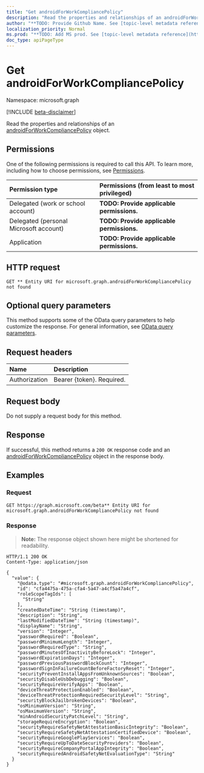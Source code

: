 ```yaml
---
title: "Get androidForWorkCompliancePolicy"
description: "Read the properties and relationships of an androidForWorkCompliancePolicy object."
author: "**TODO: Provide Github Name. See [topic-level metadata reference](https://msgo.azurewebsites.net/add/document/guidelines/metadata.html#topic-level-metadata)**"
localization_priority: Normal
ms.prod: "**TODO: Add MS prod. See [topic-level metadata reference](https://msgo.azurewebsites.net/add/document/guidelines/metadata.html#topic-level-metadata)**"
doc_type: apiPageType
---
```


# Get androidForWorkCompliancePolicy
Namespace: microsoft.graph

[!INCLUDE [beta-disclaimer](../../includes/beta-disclaimer.md)]

Read the properties and relationships of an [androidForWorkCompliancePolicy](../resources/androidforworkcompliancepolicy.md) object.

## Permissions
One of the following permissions is required to call this API. To learn more, including how to choose permissions, see [Permissions](/graph/permissions-reference).

|Permission type|Permissions (from least to most privileged)|
|:---|:---|
|Delegated (work or school account)|**TODO: Provide applicable permissions.**|
|Delegated (personal Microsoft account)|**TODO: Provide applicable permissions.**|
|Application|**TODO: Provide applicable permissions.**|

## HTTP request

<!-- {
  "blockType": "ignored"
}
-->
``` http
GET ** Entity URI for microsoft.graph.androidForWorkCompliancePolicy not found
```

## Optional query parameters
This method supports some of the OData query parameters to help customize the response. For general information, see [OData query parameters](/graph/query-parameters).

## Request headers
|Name|Description|
|:---|:---|
|Authorization|Bearer {token}. Required.|

## Request body
Do not supply a request body for this method.

## Response

If successful, this method returns a `200 OK` response code and an [androidForWorkCompliancePolicy](../resources/androidforworkcompliancepolicy.md) object in the response body.

## Examples

### Request
<!-- {
  "blockType": "request",
  "name": "get_androidforworkcompliancepolicy"
}
-->
``` http
GET https://graph.microsoft.com/beta** Entity URI for microsoft.graph.androidForWorkCompliancePolicy not found
```


### Response
>**Note:** The response object shown here might be shortened for readability.
<!-- {
  "blockType": "response",
  "truncated": true,
  "@odata.type": "microsoft.graph.androidForWorkCompliancePolicy"
}
-->
``` http
HTTP/1.1 200 OK
Content-Type: application/json

{
  "value": {
    "@odata.type": "#microsoft.graph.androidForWorkCompliancePolicy",
    "id": "cfa4475a-475a-cfa4-5a47-a4cf5a47a4cf",
    "roleScopeTagIds": [
      "String"
    ],
    "createdDateTime": "String (timestamp)",
    "description": "String",
    "lastModifiedDateTime": "String (timestamp)",
    "displayName": "String",
    "version": "Integer",
    "passwordRequired": "Boolean",
    "passwordMinimumLength": "Integer",
    "passwordRequiredType": "String",
    "passwordMinutesOfInactivityBeforeLock": "Integer",
    "passwordExpirationDays": "Integer",
    "passwordPreviousPasswordBlockCount": "Integer",
    "passwordSignInFailureCountBeforeFactoryReset": "Integer",
    "securityPreventInstallAppsFromUnknownSources": "Boolean",
    "securityDisableUsbDebugging": "Boolean",
    "securityRequireVerifyApps": "Boolean",
    "deviceThreatProtectionEnabled": "Boolean",
    "deviceThreatProtectionRequiredSecurityLevel": "String",
    "securityBlockJailbrokenDevices": "Boolean",
    "osMinimumVersion": "String",
    "osMaximumVersion": "String",
    "minAndroidSecurityPatchLevel": "String",
    "storageRequireEncryption": "Boolean",
    "securityRequireSafetyNetAttestationBasicIntegrity": "Boolean",
    "securityRequireSafetyNetAttestationCertifiedDevice": "Boolean",
    "securityRequireGooglePlayServices": "Boolean",
    "securityRequireUpToDateSecurityProviders": "Boolean",
    "securityRequireCompanyPortalAppIntegrity": "Boolean",
    "securityRequiredAndroidSafetyNetEvaluationType": "String"
  }
}
```


